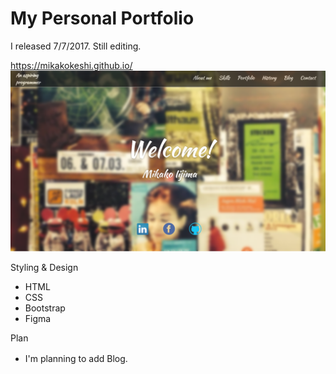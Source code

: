 # My Personal Portfolio
I released 7/7/2017. Still editing.

https://mikakokeshi.github.io/
[![N|Solid](picture/Capture.PNG)](https://mikakokeshi.github.io/)

 Styling & Design
  - HTML
  - CSS
  - Bootstrap
  - Figma
 
  Plan
  - I'm planning to add Blog.
  　
  
  

  
  
  
  
  
  
